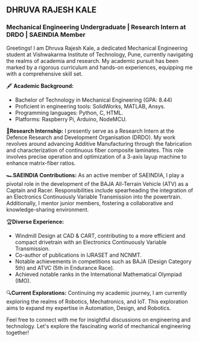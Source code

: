 ## DHRUVA RAJESH KALE

### Mechanical Engineering Undergraduate | Research Intern at DRDO | SAEINDIA Member

Greetings! I am Dhruva Rajesh Kale, a dedicated Mechanical Engineering student at Vishwakarma Institute of Technology, Pune, currently navigating the realms of academia and research. My academic pursuit has been marked by a rigorous curriculum and hands-on experiences, equipping me with a comprehensive skill set.

🖋️ **Academic Background:**
- Bachelor of Technology in Mechanical Engineering (GPA: 8.44)
- Proficient in engineering tools: SolidWorks, MATLAB, Ansys.
- Programming languages: Python, C, HTML.
- Platforms: Raspberry Pi, Arduino, NodeMCU.

🧪**Research Internship:**
I presently serve as a Research Intern at the Defence Research and Development Organisation (DRDO). My work revolves around advancing Additive Manufacturing through the fabrication and characterization of continuous fiber composite laminates. This role involves precise operation and optimization of a 3-axis layup machine to enhance matrix-fiber ratios.

🏎️**SAEINDIA Contributions:**
As an active member of SAEINDIA, I play a pivotal role in the development of the BAJA All-Terrain Vehicle (ATV) as a Captain and Racer. Responsibilities include spearheading the integration of an Electronics Continuously Variable Transmission into the powertrain. Additionally, I mentor junior members, fostering a collaborative and knowledge-sharing environment.

🏆**Diverse Experience:**
- Windmill Design at CAD & CART, contributing to a more efficient and compact drivetrain with an Electronics Continuously Variable Transmission.
- Co-author of publications in IJRASET and NCNMT.
- Notable achievements in competitions such as BAJA (Design Category 5th) and ATVC (5th in Endurance Race).
- Achieved notable ranks in the International Mathematical Olympiad (IMO).

🔍**Current Explorations:**
Continuing my academic journey, I am currently exploring the realms of Robotics, Mechatronics, and IoT. This exploration aims to expand my expertise in Automation, Design, and Robotics.

Feel free to connect with me for insightful discussions on engineering and technology. Let's explore the fascinating world of mechanical engineering together!
